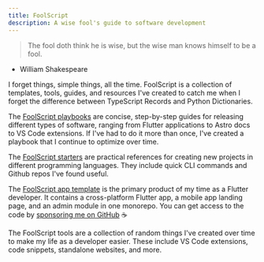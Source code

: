 ```yaml
---
title: FoolScript
description: A wise fool's guide to software development
---
```


> The fool doth think he is wise, but the wise man knows himself to be a fool.
- William Shakespeare

I forget things, simple things, all the time. FoolScript is a collection of templates, tools, guides, and resources I've created to catch me when I forget the difference between TypeScript Records and Python Dictionaries.

The [FoolScript playbooks](/playbook/app) are concise, step-by-step guides for releasing different types of software, ranging from Flutter applications to Astro docs to VS Code extensions. If I've had to do it more than once, I've created a playbook that I continue to optimize over time.

The [FoolScript starters](/starters/dart) are practical references for creating new projects in different programming languages. They include quick CLI commands and Github repos I've found useful.

The [FoolScript app template](/template/introduction) is the primary product of my time as a Flutter developer. It contains a cross-platform Flutter app, a mobile app landing page, and an admin module in one monorepo. You can get access to the code by [sponsoring me on GitHub](https://github.com/sponsors/jtmuller5) ☕️

The FoolScript tools are a collection of random things I've created over time to make my life as a developer easier. These include VS Code extensions, code snippets, standalone websites, and more.